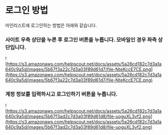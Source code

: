 # 로그인 방법

마인리스트에 로그인하는 방법은 아래와 같습니다.

### 사이트 우측 상단을 누른 후 로그인 버튼을 누릅니다. 모바일인 경우 좌측 상단입니다. <a href="#1" id="1"></a>

![https://s3.amazonaws.com/helpscout.net/docs/assets/5a26cd182c7d3a1a640c9a5d/images/5b67f3a22c7d3a03f89d61d7/file-NteKccE7CE.png](https://s3.amazonaws.com/helpscout.net/docs/assets/5a26cd182c7d3a1a640c9a5d/images/5b67f3a22c7d3a03f89d61d7/file-NteKccE7CE.png)





### 계정 정보를 입력하시고 로그인하기 버튼을 누릅니다.

![https://s3.amazonaws.com/helpscout.net/docs/assets/5a26cd182c7d3a1a640c9a5d/images/5b67f3ad2c7d3a03f89d61d8/file-uoguXL3vf2.png](https://s3.amazonaws.com/helpscout.net/docs/assets/5a26cd182c7d3a1a640c9a5d/images/5b67f3ad2c7d3a03f89d61d8/file-uoguXL3vf2.png)
